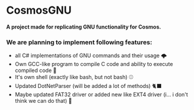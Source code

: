 # CosmosGNU
**A project made for replicating GNU functionality for Cosmos.**
### We are planning to implement following features:
- all C# implementations of GNU commands and their usage 🌩️
- Own GCC-like program to compile C code and ability to execute compiled code 🤔
- It's own shell (exactly like bash, but not bash) ⚾
- Updated DotNetParser (will be added a lot of methods) 🐈‍⬛
- Maybe updated FAT32 driver or added new like EXT4 driver (i... i don't think we can do that) 🙉
